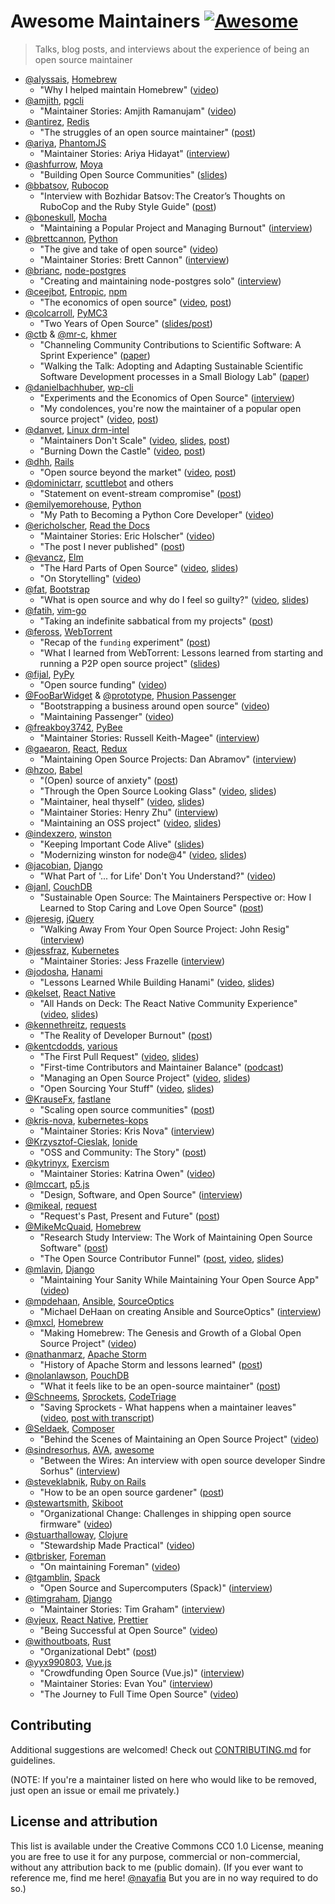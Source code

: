 # Awesome Maintainers [![Awesome](https://awesome.re/badge.svg)](https://awesome.re)
> Talks, blog posts, and interviews about the experience of being an open source maintainer

* [@alyssais](https://github.com/alyssais), [Homebrew](https://github.com/Homebrew/brew)
  * "Why I helped maintain Homebrew" ([video](https://vimeo.com/276832570))
* [@amjith](https://github.com/amjith), [pgcli](https://github.com/dbcli/pgcli)
  * "Maintainer Stories: Amjith Ramanujam" ([video](https://www.youtube.com/watch?v=paS09pRV8bY))
* [@antirez](https://github.com/antirez), [Redis](https://github.com/antirez/redis)
  * "The struggles of an open source maintainer" ([post](http://antirez.com/news/129))
* [@ariya](https://github.com/ariya), [PhantomJS](https://github.com/ariya/phantomjs)
  * "Maintainer Stories: Ariya Hidayat" ([interview](https://github.com/open-source/stories/ariya))
* [@ashfurrow](https://github.com/ashfurrow), [Moya](https://github.com/moya/moya)
  * "Building Open Source Communities" ([slides](https://speakerdeck.com/ashfurrow/building-open-source-communities))
* [@bbatsov](https://github.com/bbatsov), [Rubocop](https://github.com/rubocop-hq/rubocop)
  * "Interview with Bozhidar Batsov: The Creator’s Thoughts on RuboCop and the Ruby Style Guide" ([post](https://blog.sideci.com/interview-with-bozhidar-batsov-99b049b6fd6a))
* [@boneskull](https://github.com/boneskull), [Mocha](https://github.com/mochajs/mocha)
  * "Maintaining a Popular Project and Managing Burnout" ([interview](https://changelog.com/rfc/15))
* [@brettcannon](https://github.com/brettcannon), [Python](https://github.com/python)
  * "The give and take of open source" ([video](https://www.youtube.com/watch?v=y19s6vPpGXA))
  * "Maintainer Stories: Brett Cannon" ([interview](https://github.com/open-source/stories/brettcannon))
* [@brianc](https://github.com/brianc), [node-postgres](https://github.com/brianc/node-postgres)
  * "Creating and maintaining node-postgres solo" ([interview](https://sourcesort.com/interview/brian-carlson-on-creating-and-maintaing-node-pg-solo))
* [@ceejbot](https://github.com/ceejbot), [Entropic](https://github.com/entropic-dev/entropic), [npm](https://github.com/npm/cli)
  * "The economics of open source" ([video](https://www.youtube.com/watch?v=MO8hZlgK5zc), [post](https://github.com/ceejbot/economics-of-package-management/blob/master/essay.md))
* [@colcarroll](https://github.com/ColCarroll), [PyMC3](https://github.com/pymc-devs/pymc3)
  * "Two Years of Open Source" ([slides/post](https://colcarroll.github.io/open_source_pa/))
* [@ctb](https://github.com/ctb) & [@mr-c](https://github.com/mr-c), [khmer](https://github.com/dib-lab/khmer)
  * "Channeling Community Contributions to Scientific Software: A Sprint Experience" ([paper](https://doi.org/10.5334/jors.96))
  * "Walking the Talk: Adopting and Adapting Sustainable Scientific Software Development processes in a Small Biology Lab" ([paper](http://dx.doi.org/10.5334/jors.35))
* [@danielbachhuber](https://github.com/danielbachhuber), [wp-cli](https://github.com/wp-cli/wp-cli)
  * "Experiments and the Economics of Open Source" ([interview](https://changelog.com/rfc/17))
  * "My condolences, you're now the maintainer of a popular open source project" ([video](https://www.youtube.com/watch?v=ll_lmDZUD4o), [post](https://danielbachhuber.com/2016/06/26/my-condolences-youre-now-the-maintainer-of-a-popular-open-source-project/))
* [@danvet](https://github.com/danvet), [Linux drm-intel](https://cgit.freedesktop.org/drm-intel)
  * "Maintainers Don't Scale" ([video](https://www.youtube.com/watch?v=KJ9Y0midtW4), [slides](http://blog.ffwll.ch/slides/lca-2017.pdf), [post](http://blog.ffwll.ch/2017/01/maintainers-dont-scale.html))
  * "Burning Down the Castle" ([video](https://www.youtube.com/watch?v=BB0luXmuo3g&t=90s), [post](http://blog.ffwll.ch/2018/02/lca-sydney.html))
* [@dhh](https://github.com/dhh), [Rails](https://github.com/rails)
  * "Open source beyond the market" ([video](https://www.youtube.com/watch?v=VBwWbFpkltg), [post](https://m.signalvnoise.com/open-source-beyond-the-market/))
* [@dominictarr](https://github.com/dominictarr), [scuttlebot](https://github.com/ssbc/scuttlebot) and others
  * "Statement on event-stream compromise" ([post](https://gist.github.com/dominictarr/9fd9c1024c94592bc7268d36b8d83b3a))
* [@emilyemorehouse](https://github.com/emilyemorehouse), [Python](https://github.com/python)
  * "My Path to Becoming a Python Core Developer" ([video](https://www.youtube.com/watch?v=rOzUMQW4p0Y))
* [@ericholscher](https://github.com/ericholscher), [Read the Docs](https://github.com/rtfd/readthedocs.org)
  * "Maintainer Stories: Eric Holscher" ([video](https://www.youtube.com/watch?v=us_3IGG6leM&t=1s))
  * "The post I never published" ([post](http://ericholscher.com/blog/2018/feb/7/the-post-i-never-published/))
* [@evancz](https://github.com/evancz), [Elm](https://github.com/elm/compiler)
  * "The Hard Parts of Open Source" ([video](https://www.youtube.com/watch?v=o_4EX4dPppA), [slides](https://prezi.com/oowcpzsnwp-8/the-hard-parts-of-open-source/))
  * "On Storytelling" ([video](https://www.deconstructconf.com/2017/evan-czaplicki-on-storytelling))
* [@fat](https://github.com/fat), [Bootstrap](https://github.com/twbs/bootstrap/)
  * "What is open source and why do I feel so guilty?" ([video](https://www.youtube.com/watch?v=UIDb6VBO9os), [slides](http://fat.github.io/slides-os-guilt/))
* [@fatih](https://github.com/fatih), [vim-go](https://github.com/fatih/vim-go)
  * "Taking an indefinite sabbatical from my projects" ([post](https://arslan.io/2018/10/09/taking-an-indefinite-sabbatical-from-my-projects/))
* [@feross](http://github.com/feross), [WebTorrent](https://github.com/webtorrent/webtorrent)
  * "Recap of the `funding` experiment" ([post](https://feross.org/funding-experiment-recap/))
  * "What I learned from WebTorrent: Lessons learned from starting and running a P2P open source project" ([slides](https://speakerdeck.com/feross/what-i-learned-from-webtorrent))
* [@fijal](https://github.com/fijal), [PyPy](https://github.com/pypy/)
  * "Open source funding" ([video](https://www.youtube.com/watch?v=bxNkupqI964))
* [@FooBarWidget](https://github.com/FooBarWidget) & [@prototype](https://github.com/prototype), [Phusion Passenger](https://github.com/phusion)
  * "Bootstrapping a business around open source" ([video](https://youtu.be/uHaMpLyMOL0))
  * "Maintaining Passenger" ([video](https://vimeo.com/276832741))
* [@freakboy3742](https://github.com/freakboy3742), [PyBee](https://github.com/pybee)
  * "Maintainer Stories: Russell Keith-Magee" ([interview](https://github.com/open-source/stories/freakboy3742))
* [@gaearon](https://github.com/gaearon), [React](https://github.com/facebook/react), [Redux](https://github.com/reactjs/redux)
  * "Maintaining Open Source Projects: Dan Abramov" ([interview](https://www.youtube.com/watch?v=-QbyRas7gUA))
* [@hzoo](https://github.com/hzoo), [Babel](https://github.com/babel/babel)
  * "(Open) source of anxiety" ([post](https://increment.com/open-source/open-source-of-anxiety/))
  * "Through the Open Source Looking Glass" ([video](https://www.youtube.com/watch?v=h0sfFX7WH1c), [slides](https://github.com/hzoo/through-the-open-source-looking-glass))
  * "Maintainer, heal thyself" ([video](https://www.youtube.com/watch?v=iFgSvLUzQSU), [slides](https://hzoo.github.io/maintainer-heal-thyself/assets/player/KeynoteDHTMLPlayer.html#0))
  * "Maintainer Stories: Henry Zhu" ([interview](https://github.com/open-source/stories/hzoo))
  * "Maintaining an OSS project" ([video](https://www.youtube.com/watch?list=PL37ZVnwpeshFmAPr65sU2O5WMs7_CGjs_&v=_iToM2KC0QE), [slides](https://hzoo.github.io/maintaining-an-oss-project/assets/player/KeynoteDHTMLPlayer.html#0))
* [@indexzero](https://github.com/indexzero), [winston](https://github.com/winston)
  * "Keeping Important Code Alive" ([slides](https://speakerdeck.com/indexzero/keeping-important-code-alive-seattlejs-march-2015))
  * "Modernizing winston for node@4" ([video](https://www.youtube.com/watch?v=uPw7QIx3JZM), [slides](https://speakerdeck.com/indexzero/modernizing-winston-for-node-at-4))
* [@jacobian](https://github.com/jacobian), [Django](https://github.com/django/django)
  * "What Part of '... for Life' Don't You Understand?" ([video](https://www.youtube.com/watch?v=EqcuzSwySR4))
* [@janl](https://github.com/janl), [CouchDB](https://github.com/apache/couchdb)
  * "Sustainable Open Source: The Maintainers Perspective or: How I Learned to Stop Caring and Love Open Source" ([post](http://writing.jan.io/2017/03/06/sustainable-open-source-the-maintainers-perspective-or-how-i-learned-to-stop-caring-and-love-open-source.html))
* [@jeresig](https://github.com/jeresig), [jQuery](https://github.com/jquery/jquery)
  * "Walking Away From Your Open Source Project: John Resig" ([interview](https://www.youtube.com/watch?v=K9HGec2RA-Q))
* [@jessfraz](https://github.com/jessfraz), [Kubernetes](https://github.com/kubernetes)
  * "Maintainer Stories: Jess Frazelle ([interview](https://github.com/open-source/stories/jessfraz))
* [@jodosha](https://github.com/jodosha), [Hanami](https://github.com/hanami)
  * "Lessons Learned While Building Hanami" ([video](https://www.youtube.com/watch?v=0RyitUKfUFE), [slides](https://speakerdeck.com/jodosha/lessons-learned-while-building-hanami))
* [@kelset](https://github.com/kelset), [React Native](https://github.com/facebook/react-native)
  * "All Hands on Deck: The React Native Community Experience" ([video](https://youtu.be/OVzMw3vYrDI), [slides](https://speakerdeck.com/kelset/all-hands-on-deck-the-rn-community-experience))
* [@kennethreitz](https://github.com/kennethreitz), [requests](https://github.com/requests/requests)
  * "The Reality of Developer Burnout" ([post](https://www.kennethreitz.org/essays/the-reality-of-developer-burnout))
* [@kentcdodds](https://github.com/kentcdodds), [various](https://github.com/kentcdodds)
  * "The First Pull Request" ([video](https://www.youtube.com/watch?v=HjgZQeMrw6c&list=PLV5CVI1eNcJgNqzNwcs4UKrlJdhfDjshf), [slides](http://slides.com/kentcdodds/1st-pr))
  * "First-time Contributors and Maintainer Balance" ([podcast](https://changelog.com/podcast/246))
  * "Managing an Open Source Project" ([video](https://www.youtube.com/watch?v=jKI1Kj5VXqE&index=23&list=PLV5CVI1eNcJgNqzNwcs4UKrlJdhfDjshf), [slides](http://slides.com/kentcdodds/manage-oss))
  * "Open Sourcing Your Stuff" ([video](https://www.youtube.com/watch?v=Zlu3QvuwruY&index=28&list=PLV5CVI1eNcJgNqzNwcs4UKrlJdhfDjshf), [slides](http://slides.com/kentcdodds/open-source-your-stuff))
* [@KrauseFx](https://github.com/krausefx), [fastlane](https://github.com/fastlane/fastlane)
  * "Scaling open source communities" ([post](https://krausefx.com/blog/scaling-open-source-communities))
* [@kris-nova](https://github.com/kris-nova), [kubernetes-kops](https://github.com/kubernetes/kops)
  * "Maintainer Stories: Kris Nova" ([interview](https://github.com/open-source/stories/kris-nova))
* [@Krzysztof-Cieslak](https://github.com/Krzysztof-Cieslak), [Ionide](https://github.com/ionide)
  * "OSS and Community: The Story" ([post](http://kcieslak.io/OSS-The-Story))
* [@kytrinyx](https://github.com/kytrinyx), [Exercism](https://github.com/exercism)
  * "Maintainer Stories: Katrina Owen" ([video](https://www.youtube.com/watch?v=MjKwvdF7SrA))
* [@lmccart](https://github.com/lmccart), [p5.js](https://github.com/processing/p5.js)
  * "Design, Software, and Open Source" ([interview](https://changelog.com/rfc/19))
* [@mikeal](https://github.com/mikeal), [request](https://github.com/request/request/)
  * "Request's Past, Present and Future" ([post](https://github.com/request/request/issues/3142))
* [@MikeMcQuaid](https://github.com/MikeMcQuaid), [Homebrew](https://github.com/Homebrew)
  * "Research Study Interview: The Work of Maintaining Open Source Software" ([post](https://mikemcquaid.com/2019/05/20/research-study-interview-work-of-maintaining-open-source-software/))
  * "The Open Source Contributor Funnel" ([post](https://mikemcquaid.com/2018/08/14/the-open-source-contributor-funnel-why-people-dont-contribute-to-your-open-source-project/), [video](https://www.youtube.com/watch?v=OsOZpF6LFcw), [slides](http://mikemcquaid.com/talks/the-open-source-contributor-funnel/))
* [@mlavin](https://github.com/mlavin), [Django](https://github.com/django/django)
  * "Maintaining Your Sanity While Maintaining Your Open Source App" ([video](https://www.youtube.com/watch?v=xgWFTrXn0_U))
* [@mpdehaan](https://github.com/mpdehaan), [Ansible](https://github.com/ansible/ansible), [SourceOptics](https://bitbucket.org/laserllama/sourceoptics/src/master/)
  * "Michael DeHaan on creating Ansible and SourceOptics" ([interview](https://www.sourcesort.com/interview/michael-dehaan-on-creating-ansible-and-sourceoptics))
* [@mxcl](https://github.com/mxcl), [Homebrew](https://github.com/Homebrew)
  * "Making Homebrew: The Genesis and Growth of a Global Open Source Project" ([video](https://www.youtube.com/watch?v=Q81q0LilL1s))
* [@nathanmarz](https://github.com/nathanmarz), [Apache Storm](https://github.com/apache/storm)
  * "History of Apache Storm and lessons learned" ([post](http://nathanmarz.com/blog/history-of-apache-storm-and-lessons-learned.html))
* [@nolanlawson](https://github.com/nolanlawson), [PouchDB](https://github.com/pouchdb/pouchdb)
  * "What it feels like to be an open-source maintainer" ([post](https://nolanlawson.com/2017/03/05/what-it-feels-like-to-be-an-open-source-maintainer/))
* [@Schneems](https://github.com/Schneems), [Sprockets](https://github.com/rails/sprockets), [CodeTriage](https://www.codetriage.com)
  * "Saving Sprockets - What happens when a maintainer leaves" ([video](https://www.youtube.com/watch?v=qxaE8yblHPk), [post with transcript](https://www.schneems.com/2016/05/31/saving-sprockets.html))
* [@Seldaek](https://github.com/Seldaek), [Composer](https://github.com/composer/composer)
  * "Behind the Scenes of Maintaining an Open Source Project" ([video](https://www.youtube.com/watch?v=Ci_I0ATr748))
* [@sindresorhus](https://github.com/sindresorhus), [AVA](https://github.com/avajs/ava), [awesome](https://github.com/sindresorhus/awesome)
  * "Between the Wires: An interview with open source developer Sindre Sorhus" ([interview](https://medium.freecodecamp.org/sindre-sorhus-8426c0ed785d))
* [@steveklabnik](https://github.com/steveklabnik), [Ruby on Rails](https://github.com/rails/rails)
  * "How to be an open source gardener" ([post](http://words.steveklabnik.com/how-to-be-an-open-source-gardener))
* [@stewartsmith](https://github.com/stewartsmith), [Skiboot](https://github.com/open-power/skiboot)
  * "Organizational Change: Challenges in shipping open source firmware" ([video](https://www.youtube.com/watch?v=JngZkC-TVHc))
* [@stuarthalloway](https://github.com/stuarthalloway), [Clojure](https://github.com/clojure/clojure)
  * "Stewardship Made Practical" ([video](https://www.youtube.com/watch?v=_sEOXNmzv4g))
* [@tbrisker](https://github.com/tbrisker), [Foreman](https://github.com/theforeman/foreman)
  * "On maintaining Foreman" ([video](https://vimeo.com/276832413))
* [@tgamblin](https://github.com/tgamblin), [Spack](https://github.com/spack/spack)
  * "Open Source and Supercomputers (Spack)" ([interview](https://changelog.com/rfc/13))
* [@timgraham](https://github.com/timgraham), [Django](https://www.djangoproject.com/)
  * "Maintainer Stories: Tim Graham" ([interview](https://github.com/open-source/stories/timgraham))
* [@vjeux](https://github.com/vjeux), [React Native](https://github.com/facebook/react-native), [Prettier](https://github.com/prettier/prettier)
  * "Being Successful at Open Source" ([video](https://www.youtube.com/watch?v=nRF0OVQL9Nw))
* [@withoutboats](https://github.com/withoutboats), [Rust](https://github.com/rust-lang)
  * "Organizational Debt" ([post](https://boats.gitlab.io/blog/post/rust-2019/))
* [@yyx990803](https://github.com/yyx990803), [Vue.js](https://github.com/vuejs)
  * "Crowdfunding Open Source (Vue.js)" ([interview](https://changelog.com/rfc/12))
  * "Maintainer Stories: Evan You" ([interview](https://github.com/open-source/stories/yyx990803))
  * "The Journey to Full Time Open Source" ([video](https://www.youtube.com/watch?v=SXjA1aIM35E))

## Contributing

Additional suggestions are welcomed! Check out [CONTRIBUTING.md](CONTRIBUTING.md) for guidelines.

(NOTE: If you're a maintainer listed on here who would like to be removed, just open an issue or email me privately.)

## License and attribution
This list is available under the Creative Commons CC0 1.0 License, meaning you are free to use it for any purpose, commercial or non-commercial, without any attribution back to me (public domain). (If you ever want to reference me, find me here! [@nayafia](http://twitter.com/nayafia) But you are in no way required to do so.)
